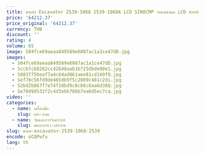 ```yaml
---
title: ขายส่ง Excavator 2539-1068 2539-1068A LCD SINOCMP จอแสดงผล LCD สําหรับ Daewoo Doosan DH220-5 DH220-V DH290LC DH130
price: '64212.37'
price_original: '64212.37'
currency: THB
discount: ''
rating: 4
volume: 65
image: S04fce69aeaa849589e6087ac1a1ce47dD.jpg
images:
  - S04fce69aeaa849589e6087ac1a1ce47dD.jpg
  - Sccbfcb8262cc42648aab1b725dbde00e1.jpg
  - S803775beaf7a4c64ad061aee81cd169fO.jpg
  - Sef70c56fd9de465db9f5c2809c481c2di.jpg
  - S2bd2b867f7e74f18bd9c8cb6c6aa6d38Q.jpg
  - Se70d9d532f2c4d3ebb786b7ea6d5ec7cq.jpg
video: ''
categories:
  - name: เครื่องมือ
    slug: เคร-องม
  - name: วัดและการวิเคราะห์
    slug: ดและการว-เคราะห
slug: ขายส-excavator-2539-1068-2539
encode: oCQPwfu
lang: th
---
```

  